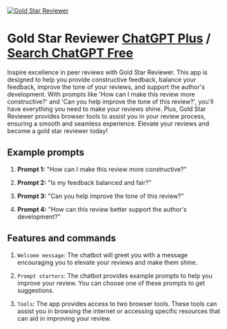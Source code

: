 
[![Gold Star Reviewer](https://files.oaiusercontent.com/file-dN9PFBFiu7m7N3aDkjKIXMw7?se=2123-10-18T04%3A44%3A45Z&sp=r&sv=2021-08-06&sr=b&rscc=max-age%3D31536000%2C%20immutable&rscd=attachment%3B%20filename%3D7e1773e4-87ba-497e-866c-ee9e165bb8f4.png&sig=1nuDgr2Y2Wwsm%2Bf4ZOYFOiABoZSowRTfMCgLNz7FAoo%3D)](https://chat.openai.com/g/g-b8BD1prPd-gold-star-reviewer)

# Gold Star Reviewer [ChatGPT Plus](https://chat.openai.com/g/g-b8BD1prPd-gold-star-reviewer) / [Search ChatGPT Free](https://gptcall.net/index.html#/?search=Gold%20Star%20Reviewer)

Inspire excellence in peer reviews with Gold Star Reviewer. This app is designed to help you provide constructive feedback, balance your feedback, improve the tone of your reviews, and support the author's development. With prompts like 'How can I make this review more constructive?' and 'Can you help improve the tone of this review?', you'll have everything you need to make your reviews shine. Plus, Gold Star Reviewer provides browser tools to assist you in your review process, ensuring a smooth and seamless experience. Elevate your reviews and become a gold star reviewer today!

## Example prompts

1. **Prompt 1:** "How can I make this review more constructive?" 

2. **Prompt 2:** "Is my feedback balanced and fair?"

3. **Prompt 3:** "Can you help improve the tone of this review?"

4. **Prompt 4:** "How can this review better support the author's development?"

## Features and commands

1. `Welcome message`: The chatbot will greet you with a message encouraging you to elevate your reviews and make them shine.

2. `Prompt starters`: The chatbot provides example prompts to help you improve your review. You can choose one of these prompts to get suggestions.

3. `Tools`: The app provides access to two browser tools. These tools can assist you in browsing the internet or accessing specific resources that can aid in improving your review.


